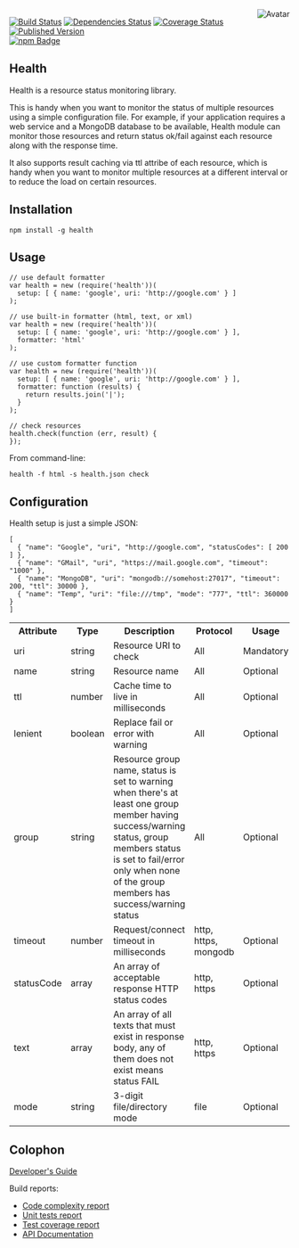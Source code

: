 <img align="right" src="https://raw.github.com/cliffano/health/master/avatar.jpg" alt="Avatar"/>

[![Build Status](https://secure.travis-ci.org/cliffano/health.png?branch=master)](http://travis-ci.org/cliffano/health)
[![Dependencies Status](https://david-dm.org/cliffano/health.png)](http://david-dm.org/cliffano/health)
[![Coverage Status](https://coveralls.io/repos/cliffano/health/badge.png?branch=master)](https://coveralls.io/r/cliffano/health?branch=master)
[![Published Version](https://badge.fury.io/js/health.png)](http://badge.fury.io/js/health)
<br/>
[![npm Badge](https://nodei.co/npm/health.png)](http://npmjs.org/package/health)

Health
------

Health is a resource status monitoring library.

This is handy when you want to monitor the status of multiple resources using a simple configuration file. For example, if your application requires a web service and a MongoDB database to be available, Health module can monitor those resources and return status ok/fail against each resource along with the response time.

It also supports result caching via ttl attribe of each resource, which is handy when you want to monitor multiple resources at a different interval or to reduce the load on certain resources.

Installation
------------

    npm install -g health 

Usage
-----

    // use default formatter
    var health = new (require('health'))(
      setup: [ { name: 'google', uri: 'http://google.com' } ]
    );

    // use built-in formatter (html, text, or xml)
    var health = new (require('health'))(
      setup: [ { name: 'google', uri: 'http://google.com' } ],
      formatter: 'html'
    );

    // use custom formatter function
    var health = new (require('health'))(
      setup: [ { name: 'google', uri: 'http://google.com' } ],
      formatter: function (results) {
        return results.join('|');
      }
    );

    // check resources
    health.check(function (err, result) {
    });

From command-line:

    health -f html -s health.json check

Configuration
-------------

Health setup is just a simple JSON:

    [
      { "name": "Google", "uri", "http://google.com", "statusCodes": [ 200 ] },
      { "name": "GMail", "uri", "https://mail.google.com", "timeout": "1000" },
      { "name": "MongoDB", "uri": "mongodb://somehost:27017", "timeout": 200, "ttl": 30000 },
      { "name": "Temp", "uri": "file:///tmp", "mode": "777", "ttl": 360000 }
    ]

<table>
  <tr>
    <th>Attribute</th>
    <th>Type</th>
    <th>Description</th>
    <th>Protocol</th>
    <th>Usage</th>
    <th>Default</th>
    <th>Example</th>
  </tr>
  <tr>
    <td>uri</td>
    <td>string</td>
    <td>Resource URI to check</td>
    <td>All</td>
    <td>Mandatory</td>
    <td></td>
    <td>mongodb://somehost:27017</td>
  </tr>
  <tr>
    <td>name</td>
    <td>string</td>
    <td>Resource name</td>
    <td>All</td>
    <td>Optional</td>
    <td></td>
    <td>someapp</td>
  </tr>
  <tr>
    <td>ttl</td>
    <td>number</td>
    <td>Cache time to live in milliseconds</td>
    <td>All</td>
    <td>Optional</td>
    <td></td>
    <td>30000</td>
  </tr>
  <tr>
    <td>lenient</td>
    <td>boolean</td>
    <td>Replace fail or error with warning</td>
    <td>All</td>
    <td>Optional</td>
    <td>false</td>
    <td>true, false</td>
  </tr>
  <tr>
    <td>group</td>
    <td>string</td>
    <td>Resource group name, status is set to warning when there's at least one group member having success/warning status, group members status is set to fail/error only when none of the group members has success/warning status</td>
    <td>All</td>
    <td>Optional</td>
    <td></td>
    <td>databases, apps, datacenter1</td>
  </tr>
  <tr>
    <td>timeout</td>
    <td>number</td>
    <td>Request/connect timeout in milliseconds</td>
    <td>http, https, mongodb</td>
    <td>Optional</td>
    <td></td>
    <td>500</td>
  </tr>
  <tr>
    <td>statusCode</td>
    <td>array</td>
    <td>An array of acceptable response HTTP status codes</td>
    <td>http, https</td>
    <td>Optional</td>
    <td></td>
    <td>[ 200, 409 ]</td>
  </tr>
  <tr>
    <td>text</td>
    <td>array</td>
    <td>An array of all texts that must exist in response body, any of them does not exist means status FAIL</td>
    <td>http, https</td>
    <td>Optional</td>
    <td></td>
    <td>[ 'foo', 'bar' ]</td>
  </tr>
  <tr>
    <td>mode</td>
    <td>string</td>
    <td>3-digit file/directory mode</td>
    <td>file</td>
    <td>Optional</td>
    <td></td>
    <td>777, 644</td>
  </tr>
</table>

Colophon
--------

[Developer's Guide](http://cliffano.github.io/developers_guide.html#nodejs)

Build reports:

* [Code complexity report](http://cliffano.github.io/health/bob/complexity/plato/index.html)
* [Unit tests report](http://cliffano.github.io/health/bob/test/buster.out)
* [Test coverage report](http://cliffano.github.io/health/bob/coverage/buster-istanbul/lcov-report/lib/index.html)
* [API Documentation](http://cliffano.github.io/health/bob/doc/dox-foundation/index.html)